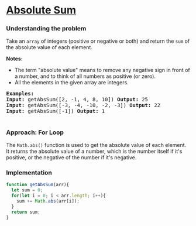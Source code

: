 # [Absolute Sum](https://edabit.com/challenge/rCmEy2AQYLbRGgKyL)

### Understanding the problem

Take an `array` of integers (positive or negative or both) and return the `sum` of the absolute value of each element.

<b>Notes:</b> 
- The term "absolute value" means to remove any negative sign in front of a number, and to think of all numbers as positive (or zero).
- All the elements in the given array are integers.

<pre>
<b>Examples:</b>
<b>Input:</b> getAbsSum([2, -1, 4, 8, 10]) <b>Output:</b> 25
<b>Input:</b> getAbsSum([-3, -4, -10, -2, -3]) <b>Output:</b> 22
<b>Input:</b> getAbsSum([-1]) <b>Output:</b> 1
</pre>

#
### Approach: For Loop 
The `Math.abs()` function is used to get the absolute value of each element. It returns the absolute value of a number, which is the number itself if it's positive, or the negative of the number if it's negative.

### Implementation
```js
function getAbsSum(arr){
  let sum = 0;
  for(let i = 0; i < arr.length; i++){ 
    sum += Math.abs(arr[i]);
  }
  return sum;
}
```

